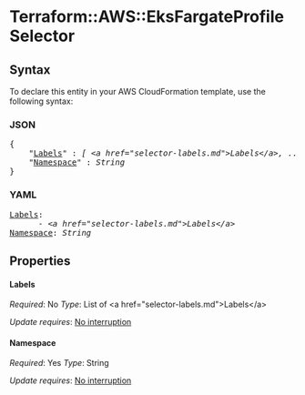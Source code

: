# Terraform::AWS::EksFargateProfile Selector

## Syntax

To declare this entity in your AWS CloudFormation template, use the following syntax:

### JSON

<pre>
{
    "<a href="#labels" title="Labels">Labels</a>" : <i>[ &lt;a href=&#34;selector-labels.md&#34;&gt;Labels&lt;/a&gt;, ... ]</i>,
    "<a href="#namespace" title="Namespace">Namespace</a>" : <i>String</i>
}
</pre>

### YAML

<pre>
<a href="#labels" title="Labels">Labels</a>: <i>
      - &lt;a href=&#34;selector-labels.md&#34;&gt;Labels&lt;/a&gt;</i>
<a href="#namespace" title="Namespace">Namespace</a>: <i>String</i>
</pre>

## Properties

#### Labels

_Required_: No
_Type_: List of &lt;a href=&#34;selector-labels.md&#34;&gt;Labels&lt;/a&gt;

_Update requires_: [No interruption](https://docs.aws.amazon.com/AWSCloudFormation/latest/UserGuide/using-cfn-updating-stacks-update-behaviors.html#update-no-interrupt)

#### Namespace

_Required_: Yes
_Type_: String

_Update requires_: [No interruption](https://docs.aws.amazon.com/AWSCloudFormation/latest/UserGuide/using-cfn-updating-stacks-update-behaviors.html#update-no-interrupt)

